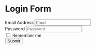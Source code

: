 <!DOCTYPE html>
<html lang="en">
    <head>
        <title>Login</title>
        <meta charset="utf-8">
        <meta name="viewport" content="width=device-width, initial-scale=1">
        <link rel="stylesheet" href="https://stackpath.bootstrapcdn.com/bootstrap/4.3.1/css/bootstrap.min.css" integrity="sha384-ggOyR0iXCbMQv3Xipma34MD+dH/1fQ784/j6cY/iJTQUOhcWr7x9JvoRxT2MZw1T" crossorigin="anonymous">
        <script src="https://stackpath.bootstrapcdn.com/bootstrap/4.3.1/js/bootstrap.min.js" integrity="sha384-JjSmVgyd0p3pXB1rRibZUAYoIIy6OrQ6VrjIEaFf/nJGzIxFDsf4x0xIM+B07jRM" crossorigin="anonymous"></script>
        <link href="css/global.css" type="text/css" rel="stylesheet">
        <script src="https://ajax.googleapis.com/ajax/libs/jquery/3.4.1/jquery.min.js"></script>
    </head>
    <body>
        <div class="conainer-fluid bg">
            <div class="row">
                <div class="col-md-4 col-sm-4 col-xs-12"></div>
                <div class="col-md-4 col-sm-4 col-xs-12">
                    <!-- form start -->
                    <form class="form-container" action="addTransaction.html">
                        <h1>Login Form</h1>
                        <div class="form-group">
                          <label for="exampleInputEmail1">Email Address</label>
                          <input type="email" class="form-control" id="exampleInputEmail1" aria-describedby="emailHelp" placeholder="Email">
                        </div>
                        <div class="form-group">
                          <label for="exampleInputPassword1">Password</label>
                          <input type="password" class="form-control" id="exampleInputPassword1" placeholder="Password">
                        </div>
                        <div class="form-check">
                          <input type="checkbox" class="form-check-input" id="exampleCheck1">
                          <label class="form-check-label" for="exampleCheck1">Remember me</label>
                        </div>
                        <button type="submit" class="btn btn-info btn-block">Submit</button>
                      </form>
                    <!-- form end -->
              	</div>
                <div class="col-md-4 col-sm-4 col-xs-12"></div>
        	</div>
        </div>
    </body>
</html>